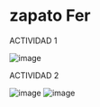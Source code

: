 # zapato Fer

ACTIVIDAD 1

![image](https://user-images.githubusercontent.com/46275040/132169821-a1b7386b-92f0-4261-b17d-beea7f83bee9.png)

ACTIVIDAD 2

![image](https://user-images.githubusercontent.com/46275040/132169644-5070f8b6-957f-4399-9b4c-0667b0a1a302.png)
![image](https://user-images.githubusercontent.com/46275040/132169658-4d3dfedb-8b2d-4259-bf37-025da6647a4a.png)
